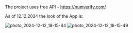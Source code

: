 The project uses free API - https://numverify.com/

As of 12.12.2024 the look of the App is:

![photo_2024-12-12_18-15-44](https://github.com/user-attachments/assets/8a2169f0-583a-4f14-8f79-9ef3e4cd585a)
![photo_2024-12-12_18-15-49](https://github.com/user-attachments/assets/94ba31e1-d701-4143-aa6d-c3bf5e84392d)
